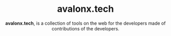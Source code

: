<h1 align="center">avalonx.tech</h1>

<p align="center"><strong>avalonx.tech</strong>, is a collection of tools on the web for the developers made of contributions of the developers.</p>
